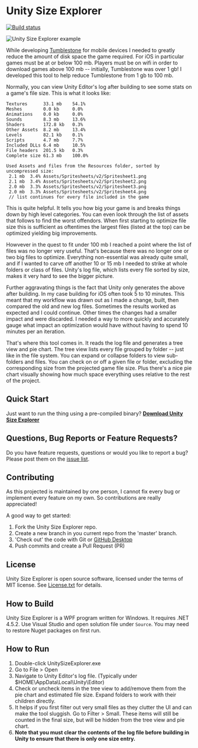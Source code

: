 Unity Size Explorer
===
[![Build status](https://ci.appveyor.com/api/projects/status/6hp8elqmalmko9b7?svg=true)](https://ci.appveyor.com/project/aschearer/unitysizeexplorer)

![Unity Size Explorer example](https://github.com/aschearer/unitysizeexplorer/blob/master/Examples/Screenshot1.PNG)

While developing [Tumblestone][1] for mobile devices I needed to greatly reduce the amount of disk space the game required. For iOS in particular games must be at or below 100 mb. Players must be on wifi in order to download games above 100 mb -- initially, Tumblestone was over 1 gb! I developed this tool to help reduce Tumblestone from 1 gb to 100 mb.

Normally, you can view Unity Editor's log after building to see some stats on a game's file size. This is what it looks like:

    Textures      33.1 mb	 54.1% 
    Meshes        0.0 kb	 0.0% 
    Animations    0.0 kb	 0.0% 
    Sounds        8.3 mb	 13.6% 
    Shaders       172.8 kb	 0.3% 
    Other Assets  8.2 mb	 13.4% 
    Levels        82.1 kb	 0.1% 
    Scripts       4.7 mb	 7.7% 
    Included DLLs 6.4 mb	 10.5% 
    File headers  201.5 kb	 0.3% 
    Complete size 61.3 mb	 100.0% 

    Used Assets and files from the Resources folder, sorted by uncompressed size:
     2.1 mb	 3.4% Assets/Spritesheets/v2/Spritesheet1.png
     2.1 mb	 3.4% Assets/Spritesheets/v2/Spritesheet2.png
     2.0 mb	 3.3% Assets/Spritesheets/v2/Spritesheet3.png
     2.0 mb	 3.3% Assets/Spritesheets/v2/Spritesheet4.png
     // list continues for every file included in the game

This is quite helpful. It tells you how big your game is and breaks things down by high level categories. You can even look through the list of assets that follows to find the worst offendors. When first starting to optimize file size this is sufficient as oftentimes the largest files (listed at the top) can be optimized yielding big improvements.

Howvever in the quest to fit under 100 mb I reached a point where the list of files was no longer very useful. That's because there was no longer one or two big files to optimize. Everything non-essential was already quite small, and if I wanted to carve off another 10 or 15 mb I needed to strike at whole folders or class of files. Unity's log file, which lists every file sorted by size, makes it very hard to see the bigger picture.

Further aggravating things is the fact that Unity only generates the above after building. In my case building for iOS often took 5 to 10 minutes. This meant that my workflow was drawn out as I made a change, built, then compared the old and new log files. Sometimes the results worked as expected and I could continue. Other times the changes had a smaller impact and were discarded. I needed a way to more quickly and accurately gauge what impact an optimization would have without having to spend 10 minutes per an iteration.

That's where this tool comes in. It reads the log file and generates a tree view and pie chart. The tree view lists every file grouped by folder -- just like in the file system. You can expand or collapse folders to view sub-folders and files. You can check on or off a given file or folder, excluding the corresponding size from the projected game file size. Plus there's a nice pie chart visually showing how much space everything uses relative to the rest of the project.

Quick Start
---
Just want to run the thing using a pre-compiled binary?
**[Download Unity Size Explorer](https://github.com/aschearer/unitysizeexplorer/releases/latest)**

Questions, Bug Reports or Feature Requests?
---
Do you have feature requests, questions or would you like to report a bug? Please post them on the [issue list][4].

Contributing
---
As this projected is maintained by one person, I cannot fix every bug or implement every feature on my own. So contributions are really appreciated!

A good way to get started:

1. Fork the Unity Size Explorer repo. 
1. Create a new branch in you current repo from the 'master' branch.
1. 'Check out' the code with Git or [GitHub Desktop](https://desktop.github.com/)
1. Push commits and create a Pull Request (PR)

License
---
Unity Size Explorer is open source software, licensed under the terms of MIT license. 
See [License.txt](License.txt) for details.

How to Build
---
Unity Size Explorer is a WPF program written for Windows. It requires .NET 4.5.2. Use Visual Studio and open solution file under `Source`. You may need to restore Nuget packages on first run.

How to Run
---
  1. Double-click UnitySizeExplorer.exe
  1. Go to File > Open
  1. Navigate to Unity Editor's log file. (Typically under $HOME\AppData\Local\Unity\Editor)
  1. Check or uncheck items in the tree view to add/remove them from the pie chart and estimated file size. Expand folders to work with their children directly.
  1. It helps if you first filter out very small files as they clutter the UI and can make the tool sluggish. Go to Filter > Small. These items will still be counted in the final size, but will be hidden from the tree view and pie chart.
  1. **Note that you must clear the contents of the log file before building in Unity to ensure that there is only one size entry.**

[1]: http://tumblestonegame.com
[2]: https://github.com/aschearer/unitysizeexplorer/releases/latest
[3]: https://github.com/aschearer/unitysizeexplorer
[4]: https://github.com/aschearer/unitysizeexplorer/issues
